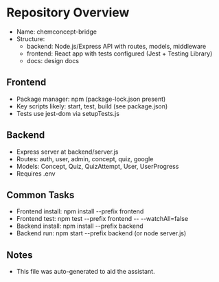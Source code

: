 # Repository Overview

- Name: chemconcept-bridge
- Structure:
  - backend: Node.js/Express API with routes, models, middleware
  - frontend: React app with tests configured (Jest + Testing Library)
  - docs: design docs

## Frontend
- Package manager: npm (package-lock.json present)
- Key scripts likely: start, test, build (see package.json)
- Tests use jest-dom via setupTests.js

## Backend
- Express server at backend/server.js
- Routes: auth, user, admin, concept, quiz, google
- Models: Concept, Quiz, QuizAttempt, User, UserProgress
- Requires .env

## Common Tasks
- Frontend install: npm install --prefix frontend
- Frontend test: npm test --prefix frontend -- --watchAll=false
- Backend install: npm install --prefix backend
- Backend run: npm start --prefix backend (or node server.js)

## Notes
- This file was auto-generated to aid the assistant.